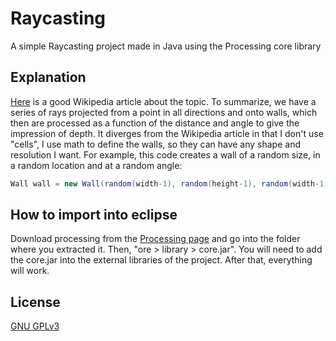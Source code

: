 # Raycasting
A simple Raycasting project made in Java using the Processing core library

## Explanation
[Here](https://en.wikipedia.org/wiki/Ray_casting) is a good Wikipedia article about the topic. To summarize, we have a series of rays projected from a point in all directions and onto walls, which then are processed as a function of the distance and angle to give the impression of depth.
It diverges from the Wikipedia article in that I don't use "cells", I use math to define the walls, so they can have any shape and resolution I want. 
For example, this code creates a wall of a random size, in a random location and at a random angle:
```Java
Wall wall = new Wall(random(width-1), random(height-1), random(width-1), random(height-1));
```

## How to import into eclipse
Download processing from the [Processing page](https://processing.org/download/) and go into the folder where you extracted it. Then, "ore > library > core.jar". You will need to add the core.jar into the external libraries of the project. After that, everything will work.

## License
[GNU GPLv3](https://choosealicense.com/licenses/gpl-3.0/)
